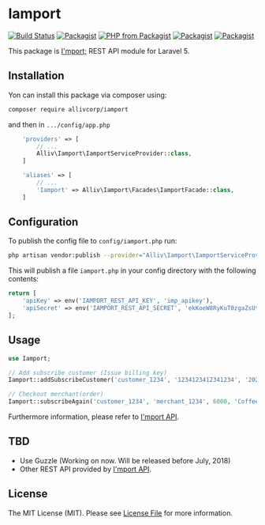 # Iamport

[![Build Status](https://travis-ci.org/allivcorp/Iamport.svg?branch=master)](https://travis-ci.org/allivcorp/Iamport)
[![Packagist](https://img.shields.io/packagist/v/allivcorp/iamport.svg)](https://packagist.org/packages/allivcorp/iamport)
[![PHP from Packagist](https://img.shields.io/packagist/php-v/allivcorp/iamport.svg)](https://packagist.org/packages/allivcorp/iamport)
[![Packagist](https://img.shields.io/packagist/dt/allivcorp/iamport.svg)](https://packagist.org/packages/allivcorp/iamport)
[![Packagist](https://img.shields.io/packagist/l/allivcorp/iamport.svg)](https://packagist.org/packages/allivcorp/iamport)

This package is [I'mport;](http://iamport.kr) REST API module for Laravel 5.

## Installation

Yon can install this package via composer using:

```bash
composer require allivcorp/iamport
```

and then in `.../config/app.php`

```php
    'providers' => [
        // ...
        Alliv\Iamport\IamportServiceProvider::class,
    ]
```

```php
    'aliases' => [
        // ...
        'Iamport' => Alliv\Iamport\Facades\IamportFacade::class,
    ]
```

## Configuration

To publish the config file to `config/iamport.php` run:

```bash
php artisan vendor:publish --provider="Alliv\Iamport\IamportServiceProvider"
```

This will publish a file `iamport.php` in your config directory with the following contents:
```php
return [
    'apiKey' => env('IAMPORT_REST_API_KEY', 'imp_apikey'),
    'apiSecret' => env('IAMPORT_REST_API_SECRET', 'ekKoeW8RyKuT0zgaZsUtXXTLQ4AhPFW3ZGseDA6bkA5lamv9OqDMnxyeB9wqOsuO9W3Mx9YSJ4dTqJ3f')
];
```

## Usage

```php
use Iamport;

// Add subscribe customer (Issue billing key)
Iamport::addSubscribeCustomer('customer_1234', '1234123412341234', '2020-10', '920327', '00');

// Checkout merchant(order)
Iamport::subscribeAgain('customer_1234', 'merchant_1234', 6000, 'Coffee');
```

Furthermore information, please refer to [I'mport API](https://api.iamport.kr/).

## TBD

- Use Guzzle (Working on now. Will be released before July, 2018)
- Other REST API provided by [I'mport API](https://api.iamport.kr/).

## License

The MIT License (MIT). Please see [License File](LICENSE) for more information.
